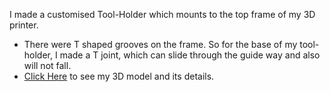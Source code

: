 I made a customised Tool-Holder which mounts to the top frame of my 3D printer. 
- There were T shaped grooves on the frame. So for the base of my tool-holder, I made a T joint, which can slide through the guide way and also will not fall.
- [Click Here](https://cad.onshape.com/documents/09106dff0597cf5e183bec3c/w/b1678d630c2154d7c311cff8/e/bda40981a323daa7d21a9451) to see my 3D model and its details.
